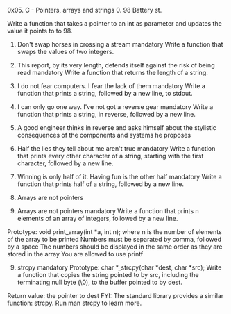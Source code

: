 
0x05. C - Pointers, arrays and strings
0. 98 Battery st.


Write a function that takes a pointer to an int as parameter and updates the value it points to to 98.


1. Don't swap horses in crossing a stream
mandatory
Write a function that swaps the values of two integers.


2. This report, by its very length, defends itself against the risk of being read
mandatory
Write a function that returns the length of a string.



3. I do not fear computers. I fear the lack of them
mandatory
Write a function that prints a string, followed by a new line, to stdout.

4. I can only go one way. I've not got a reverse gear
mandatory
Write a function that prints a string, in reverse, followed by a new line.

5. A good engineer thinks in reverse and asks himself about the stylistic consequences of the components and systems he proposes

6. Half the lies they tell about me aren't true
mandatory
Write a function that prints every other character of a string, starting with the first character, followed by a new line.


7. Winning is only half of it. Having fun is the other half
mandatory
Write a function that prints half of a string, followed by a new line.


8. Arrays are not pointers
8. Arrays are not pointers
mandatory
Write a function that prints n elements of an array of integers, followed by a new line.

Prototype: void print_array(int *a, int n);
where n is the number of elements of the array to be printed
Numbers must be separated by comma, followed by a space
The numbers should be displayed in the same order as they are stored in the array
You are allowed to use printf


9. strcpy
mandatory
Prototype: char *_strcpy(char *dest, char *src);
Write a function that copies the string pointed to by src, including the terminating null byte (\0), to the buffer pointed to by dest.

Return value: the pointer to dest
FYI: The standard library provides a similar function: strcpy. Run man strcpy to learn more.





